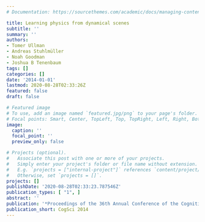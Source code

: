 ```yaml
---
# Documentation: https://sourcethemes.com/academic/docs/managing-content/

title: Learning physics from dynamical scenes
subtitle: ''
summary: ''
authors:
- Tomer Ullman
- Andreas Stuhlmüller
- Noah Goodman
- Joshua B Tenenbaum
tags: []
categories: []
date: '2014-01-01'
lastmod: 2020-08-28T02:33:26Z
featured: false
draft: false

# Featured image
# To use, add an image named `featured.jpg/png` to your page's folder.
# Focal points: Smart, Center, TopLeft, Top, TopRight, Left, Right, BottomLeft, Bottom, BottomRight.
image:
  caption: ''
  focal_point: ''
  preview_only: false

# Projects (optional).
#   Associate this post with one or more of your projects.
#   Simply enter your project's folder or file name without extension.
#   E.g. `projects = ["internal-project"]` references `content/project/deep-learning/index.md`.
#   Otherwise, set `projects = []`.
projects: []
publishDate: '2020-08-28T02:33:23.787546Z'
publication_types: [ "1", ]
abstract: ''
publication: '*Proceedings of the 36th Annual Conference of the Cognitive Science society*'
publication_short: CogSci 2014
---
```


